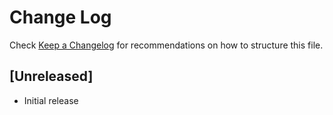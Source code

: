 # Change Log

Check [Keep a Changelog](http://keepachangelog.com/) for recommendations on how to structure this file.

## [Unreleased]

- Initial release
